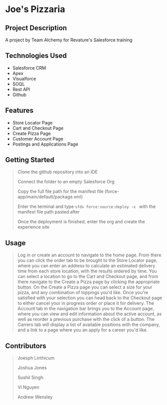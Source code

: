 # Joe's Pizzaria

## Project Description

A project by Team Alchemy for Revature's Salesforce training

## Technologies Used

* Salesforce CRM
* Apex
* Visualforce
* SOQL
* Rest API
* Github

## Features

* Store Locator Page
* Cart and Checkout Page
* Create Pizza Page
* Customer Account Page
* Postings and Applications Page

## Getting Started

> Clone the github repository into an IDE
> 
> Connect the folder to an empty Salesforce Org
> 
> Copy the full file path for the manifest file (force-app/main/default/package.xml)
> 
> Enter the terminal and type `sfdx force:source:deploy -x `  with the manifest file path pasted after
> 
> Once the deployment is finished, enter the org and create the experience site

## Usage

> Log in or create an account to navigate to the home page. From there you can click the order tab to be brought to the Store Locator page, where you can enter an address to calculate an estimated delivery time from each store location, with the results ordered by time. You can select a location to go to the Cart and Checkout page, and from there navigate to the Create a Pizza page by clicking the appropriate button. On the Create a Pizza page you can select a size for your pizza, and any combination of toppings you'd like. Once you're satisfied with your selection you can head back to the Checkout page to either cancel your in progress order or place it for delivery. The Account tab in the navigation bar brings you to the Account page, where you can view and edit information about the active account, as well as reorder a previous purchase with the click of a button. The Carrers tab will display a list of available positions with the company, and a link to a page where you an apply for a career you'd like.

## Contributors

> Joesph Linthicum
> 
> Joshua Jones
> 
> Sushil Singh
> 
> Vi Nguyen
> 
> Andrew Wensley
